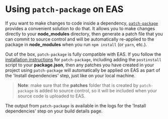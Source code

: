 # Using `patch-package` on EAS

If you want to make changes to code inside a dependency, [`patch-package`](https://github.com/ds300/patch-package) provides a convenient solution to do that. It allows you to make changes directly to your **node_modules** directory, then generate a patch file that you can commit to source control and will be automatically re-applied to the package in **node_modules** when you run `npm install` (or `yarn`, etc.).

Out of the box, `patch-package` is fully compatible with EAS. If you follow the [installation instructions](https://github.com/ds300/patch-package?tab=readme-ov-file#set-up) for `patch-package`, including adding the `postinstall` script to your **package.json**, then any patches you have created in your project using `patch-package` will automatically be applied on EAS as part of the 'Install dependencies' step, just like on your local machine.

> **Note**: make sure that the **patches** folder that is created by `patch-package` is added to source control, so it will be included when your source code is uploaded to EAS.

The output from `patch-package` is available in the logs for the 'Install dependencies' step on your build details page.